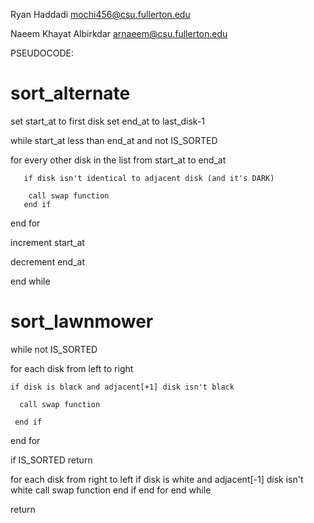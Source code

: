 Ryan Haddadi
mochi456@csu.fullerton.edu

Naeem Khayat Albirkdar
arnaeem@csu.fullerton.edu

PSEUDOCODE:
# sort_alternate

set start_at to first disk
set end_at to last_disk-1

while start_at less than end_at and not IS_SORTED
 
 for every other disk in the list from start_at to end_at
    
       
       if disk isn't identical to adjacent disk (and it's DARK)
       
        call swap function
       end if
      
  
  end for
  
  increment start_at
  
  decrement end_at

end while

# sort_lawnmower
while not IS_SORTED

  
  for each disk from left to right 
  
    if disk is black and adjacent[+1] disk isn't black
    
      call swap function
      
     end if
  
  end for
  
  if IS_SORTED
    return

  for each disk from right to left
      if disk is white and adjacent[-1] disk isn't white
          call swap function
      end if 
  end for
end while

return








